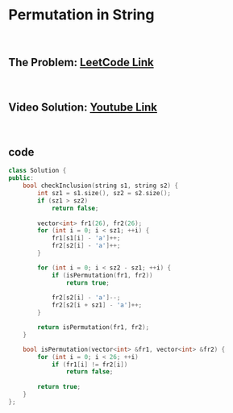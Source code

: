 # Permutation in String

<br>

## The Problem: [LeetCode Link](https://leetcode.com/problems/permutation-in-string/)

<br>

## Video Solution: [Youtube Link](https://youtu.be/p_EmtOlPL6o)

<br>

## code

```cpp
class Solution {
public:
    bool checkInclusion(string s1, string s2) {
        int sz1 = s1.size(), sz2 = s2.size();
        if (sz1 > sz2)
            return false;
        
        vector<int> fr1(26), fr2(26);
        for (int i = 0; i < sz1; ++i) {
            fr1[s1[i] - 'a']++;
            fr2[s2[i] - 'a']++;
        }

        for (int i = 0; i < sz2 - sz1; ++i) {
            if (isPermutation(fr1, fr2))
                return true;
            
            fr2[s2[i] - 'a']--;
            fr2[s2[i + sz1] - 'a']++;
        }

        return isPermutation(fr1, fr2);
    }

    bool isPermutation(vector<int> &fr1, vector<int> &fr2) {
        for (int i = 0; i < 26; ++i)
            if (fr1[i] != fr2[i])
                return false;
        
        return true;
    }
};
```
